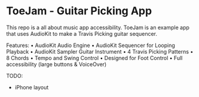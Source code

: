 # ToeJam - Guitar Picking App

This repo is a all about music app accessibility. ToeJam is an example app that uses AudioKit to make a Travis Picking guitar sequencer.

Features:
 • AudioKit Audio Engine
 • AudioKit Sequencer for Looping Playback
 • AudioKit Sampler Guitar Instrument
 • 4 Travis Picking Patterns
 • 8 Chords
 • Tempo and Swing Control
 • Designed for Foot Control
 • Full accessibility (large buttons & VoiceOver)

TODO:
- iPhone layout
